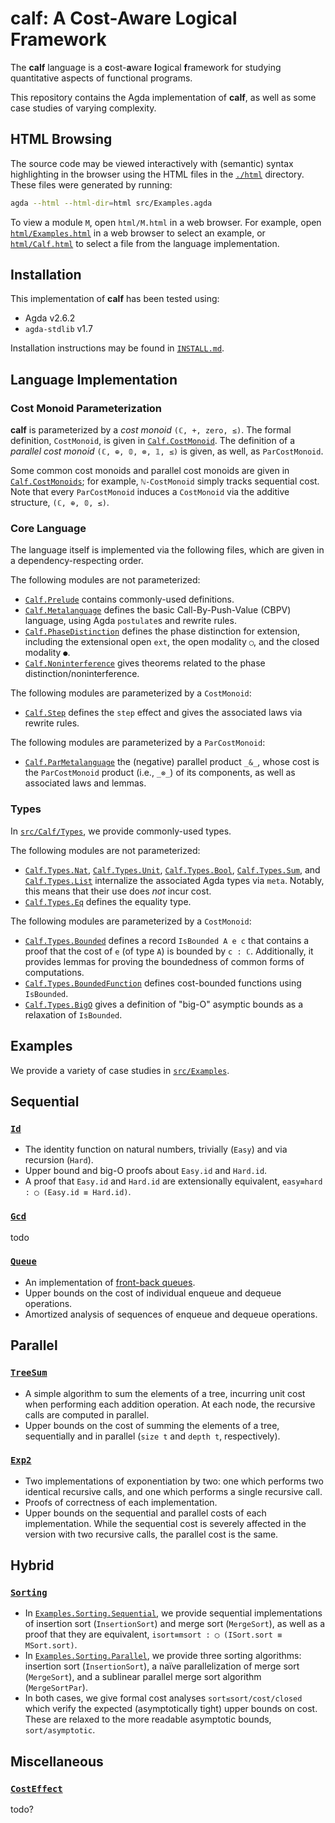 # **calf**: A Cost-Aware Logical Framework

The **calf** language is a **c**ost-**a**ware **l**ogical **f**ramework for studying quantitative aspects of functional programs.

This repository contains the Agda implementation of **calf**, as well as some case studies of varying complexity.

## HTML Browsing

The source code may be viewed interactively with (semantic) syntax highlighting in the browser using the HTML files in the [`./html`](./html) directory.
These files were generated by running:
```sh
agda --html --html-dir=html src/Examples.agda
```

To view a module `M`, open `html/M.html` in a web browser.
For example, open [`html/Examples.html`](./html/Examples.html) in a web browser to select an example, or [`html/Calf.html`](./html/Calf.html) to select a file from the language implementation.

## Installation

This implementation of **calf** has been tested using:
- Agda v2.6.2
- `agda-stdlib` v1.7

Installation instructions may be found in [`INSTALL.md`](./INSTALL.md).

## Language Implementation

### Cost Monoid Parameterization

**calf** is parameterized by a *cost monoid* `(ℂ, +, zero, ≤)`.
The formal definition, `CostMonoid`, is given in [`Calf.CostMonoid`](./src/Calf/CostMonoid.agda).
The definition of a *parallel cost monoid* `(ℂ, ⊕, 𝟘, ⊗, 𝟙, ≤)` is given, as well, as `ParCostMonoid`.

Some common cost monoids and parallel cost monoids are given in [`Calf.CostMonoids`](./src/Calf/CostMonoids.agda); for example, `ℕ-CostMonoid` simply tracks sequential cost.
Note that every `ParCostMonoid` induces a `CostMonoid` via the additive structure, `(ℂ, ⊕, 𝟘, ≤)`.

### Core Language

The language itself is implemented via the following files, which are given in a dependency-respecting order.

The following modules are not parameterized:
- [`Calf.Prelude`](./src/Calf/Prelude.agda) contains commonly-used definitions.
- [`Calf.Metalanguage`](./src/Calf/Metalanguage.agda) defines the basic Call-By-Push-Value (CBPV) language, using Agda `postulate`s and rewrite rules.
- [`Calf.PhaseDistinction`](./src/Calf/PhaseDistinction.agda) defines the phase distinction for extension, including the extensional open `ext`, the open modality `◯`, and the closed modality `●`.
- [`Calf.Noninterference`](./src/Calf/Noninterference.agda) gives theorems related to the phase distinction/noninterference.

The following modules are parameterized by a `CostMonoid`:
- [`Calf.Step`](./src/Calf/Step.agda) defines the `step` effect and gives the associated laws via rewrite rules.

The following modules are parameterized by a `ParCostMonoid`:
- [`Calf.ParMetalanguage`](./src/Calf/ParMetalanguage.agda) the (negative) parallel product `_&_`, whose cost is the `ParCostMonoid` product (i.e., `_⊗_`) of its components, as well as associated laws and lemmas.

### Types

In [`src/Calf/Types`](./src/Calf/Types), we provide commonly-used types.

The following modules are not parameterized:
- [`Calf.Types.Nat`](./src/Calf/Types/Nat.agda), [`Calf.Types.Unit`](./src/Calf/Types/Unit.agda), [`Calf.Types.Bool`](./src/Calf/Types/Bool.agda), [`Calf.Types.Sum`](./src/Calf/Types/Sum.agda), and [`Calf.Types.List`](./src/Calf/Types/List.agda) internalize the associated Agda types via `meta`.
  Notably, this means that their use does *not* incur cost.
- [`Calf.Types.Eq`](./src/Calf/Types/Eq.agda) defines the equality type.

The following modules are parameterized by a `CostMonoid`:
- [`Calf.Types.Bounded`](./src/Calf/Types/Bounded.agda) defines a record `IsBounded A e c` that contains a proof that the cost of `e` (of type `A`) is bounded by `c : ℂ`.
  Additionally, it provides lemmas for proving the boundedness of common forms of computations.
- [`Calf.Types.BoundedFunction`](./src/Calf/Types/BoundedFunction.agda) defines cost-bounded functions using `IsBounded`.
- [`Calf.Types.BigO`](./src/Calf/Types/BoundedFunction.agda) gives a definition of "big-O" asymptic bounds as a relaxation of `IsBounded`.

## Examples

We provide a variety of case studies in [`src/Examples`](./src/Examples).

## Sequential

### [`Id`](./src/Examples/Id.agda)
- The identity function on natural numbers, trivially (`Easy`) and via recursion (`Hard`).
- Upper bound and big-O proofs about `Easy.id` and `Hard.id`.
- A proof that `Easy.id` and `Hard.id` are extensionally equivalent, `easy≡hard : ◯ (Easy.id ≡ Hard.id)`.

### [`Gcd`](./src/Examples/Gcd.agda)
todo

### [`Queue`](./src/Examples/Queue.agda)
- An implementation of [front-back queues](https://en.wikipedia.org/wiki/Queue_(abstract_data_type)#Amortized_queue).
- Upper bounds on the cost of individual enqueue and dequeue operations.
- Amortized analysis of sequences of enqueue and dequeue operations.

## Parallel

### [`TreeSum`](./src/Examples/TreeSum.agda)
- A simple algorithm to sum the elements of a tree, incurring unit cost when performing each addition operation.
  At each node, the recursive calls are computed in parallel.
- Upper bounds on the cost of summing the elements of a tree, sequentially and in parallel (`size t` and `depth t`, respectively).

### [`Exp2`](./src/Examples/Exp2.agda)
- Two implementations of exponentiation by two: one which performs two identical recursive calls, and one which performs a single recursive call.
- Proofs of correctness of each implementation.
- Upper bounds on the sequential and parallel costs of each implementation.
  While the sequential cost is severely affected in the version with two recursive calls, the parallel cost is the same.

## Hybrid

### [`Sorting`](./src/Examples/Sorting.agda)
- In [`Examples.Sorting.Sequential`](./src/Examples/Sorting/Sequential.agda), we provide sequential implementations of insertion sort (`InsertionSort`) and merge sort (`MergeSort`), as well as a proof that they are equivalent, `isort≡msort : ◯ (ISort.sort ≡ MSort.sort)`.
- In [`Examples.Sorting.Parallel`](./src/Examples/Sorting/Parallel.agda), we provide three sorting algorithms: insertion sort (`InsertionSort`), a naïve parallelization of merge sort (`MergeSort`), and a sublinear parallel merge sort algorithm (`MergeSortPar`).
- In both cases, we give formal cost analyses `sort≤sort/cost/closed` which verify the expected (asymptotically tight) upper bounds on cost. These are relaxed to the more readable asymptotic bounds, `sort/asymptotic`.

## Miscellaneous

### [`CostEffect`](./src/Examples/CostEffect.agda)
todo?
